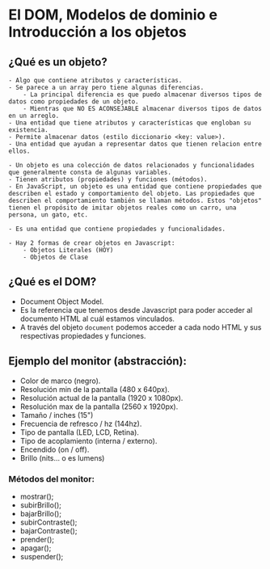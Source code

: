 # El DOM, Modelos de dominio e Introducción a los objetos

## ¿Qué es un objeto?
    - Algo que contiene atributos y características.
    - Se parece a un array pero tiene algunas diferencias.
        - La principal diferencia es que puedo almacenar diversos tipos de datos como propiedades de un objeto.
        - Mientras que NO ES ACONSEJABLE almacenar diversos tipos de datos en un arreglo.
    - Una entidad que tiene atributos y características que engloban su existencia.
    - Permite almacenar datos (estilo diccionario <key: value>).
    - Una entidad que ayudan a representar datos que tienen relacion entre ellos.

    - Un objeto es una colección de datos relacionados y funcionalidades que generalmente consta de algunas variables.
    - Tienen atributos (propiedades) y funciones (métodos).
    - En JavaScript, un objeto es una entidad que contiene propiedades que describen el estado y comportamiento del objeto. Las propiedades que describen el comportamiento también se llaman métodos. Estos "objetos" tienen el propósito de imitar objetos reales como un carro, una persona, un gato, etc.

    - Es una entidad que contiene propiedades y funcionalidades.

    - Hay 2 formas de crear objetos en Javascript:
        - Objetos Literales (HOY)
        - Objetos de Clase

## ¿Qué es el DOM?
- Document Object Model.
- Es la referencia que tenemos desde Javascript para poder acceder al documento HTML al cuál estamos vinculados.
- A través del objeto `document` podemos acceder a cada nodo HTML y sus respectivas propiedades y funciones.


## Ejemplo del monitor (abstracción):
- Color de marco (negro).
- Resolución min de la pantalla (480 x 640px).
- Resolución actual de la pantalla (1920 x 1080px).
- Resolución max de la pantalla (2560 x 1920px).
- Tamaño / inches (15")
- Frecuencia de refresco / hz (144hz).
- Tipo de pantalla (LED, LCD, Retina).
- Tipo de acoplamiento (interna / externo).
- Encendido (on / off).
- Brillo (nits... o es lumens)

### Métodos del monitor:
- mostrar();
- subirBrillo();
- bajarBrillo();
- subirContraste();
- bajarContraste();
- prender();
- apagar();
- suspender();



